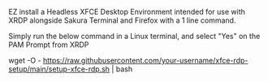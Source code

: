 EZ install a Headless XFCE Desktop Environment intended for use with XRDP alongside Sakura Terminal and Firefox with a 1 line command.

Simply run the below command in a Linux terminal, and select "Yes" on the PAM Prompt from XRDP

wget -O - https://raw.githubusercontent.com/your-username/xfce-rdp-setup/main/setup-xfce-rdp.sh | bash
